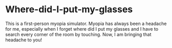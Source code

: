# Where-did-I-put-my-glasses

This is a first-person myopia simulator. 
Myopia has always been a headache for me, especially when I forget where did I put my glasses and I have to search every corner of the room by touching. Now, I am bringing that headache to you!
